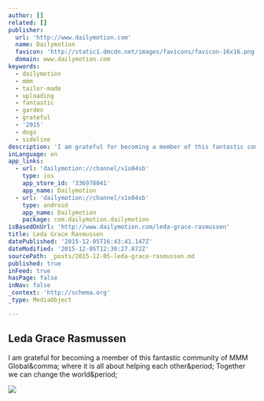 ```yaml
---
author: []
related: []
publisher:
  url: 'http://www.dailymotion.com'
  name: Dailymotion
  favicon: 'http://static1.dmcdn.net/images/favicons/favicon-16x16.png.v680d4fe841b83a8f9'
  domain: www.dailymotion.com
keywords:
  - dailymotion
  - mmm
  - tailor-made
  - uploading
  - fantastic
  - garden
  - grateful
  - '2015'
  - dogs
  - sideline
description: 'I am grateful for becoming a member of this fantastic community of MMM Global, where it is all about helping each other. Together we can change the world.'
inLanguage: en
app_links:
  - url: 'dailymotion://channel/x1o04sb'
    type: ios
    app_store_id: '336978041'
    app_name: Dailymotion
  - url: 'dailymotion://channel/x1o04sb'
    type: android
    app_name: Dailymotion
    package: com.dailymotion.dailymotion
isBasedOnUrl: 'http://www.dailymotion.com/leda-grace-rasmussen'
title: Leda Grace Rasmussen
datePublished: '2015-12-05T16:43:41.147Z'
dateModified: '2015-12-05T12:30:27.872Z'
sourcePath: _posts/2015-12-05-leda-grace-rasmussen.md
published: true
inFeed: true
hasPage: false
inNav: false
_context: 'http://schema.org'
_type: MediaObject

---
```

<article style=""><h1>Leda Grace Rasmussen</h1><p>I am grateful for becoming a member of this fantastic community of MMM Global&amp;comma; where it is all about helping each other&amp;period; Together we can change the world&amp;period;</p><img src="http://s2.dmcdn.net/P6SI3/200x200-rQ7.jpg" /></article>